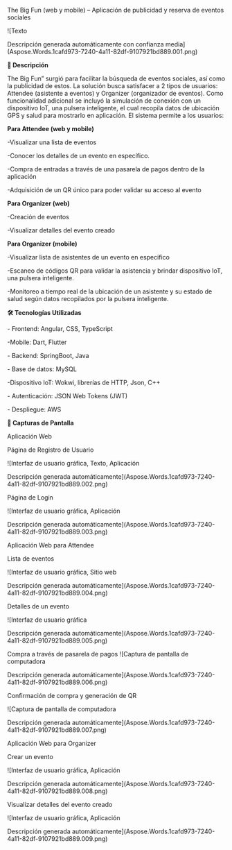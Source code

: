 ﻿The Big Fun (web y mobile) – Aplicación de publicidad y reserva de eventos sociales

![Texto

Descripción generada automáticamente con confianza media](Aspose.Words.1cafd973-7240-4a11-82df-9107921bd889.001.png)

**📖 Descripción**

The Big Fun” surgió para facilitar la búsqueda de eventos sociales, así como la publicidad de estos.  La solución busca satisfacer a 2 tipos de usuarios: Attendee (asistente a eventos) y Organizer (organizador de eventos). Como funcionalidad adicional se incluyó la simulación de conexión con un dispositivo IoT, una pulsera inteligente, el cual recopila datos de ubicación GPS y salud para mostrarlo en aplicación. El sistema permite a los usuarios: 

**Para Attendee (web y mobile)**

-Visualizar una lista de eventos

-Conocer los detalles de un evento en específico.

-Compra de entradas a través de una pasarela de pagos dentro de la aplicación

-Adquisición de un QR único para poder validar su acceso al evento

**Para Organizer (web)**

-Creación de eventos

-Visualizar detalles del evento creado

**Para Organizer (mobile)**

-Visualizar lista de asistentes de un evento en especifico

-Escaneo de códigos QR para validar la asistencia y brindar dispositivo IoT, una pulsera inteligente.

-Monitoreo a tiempo real de la ubicación de un asistente y su estado de salud según datos recopilados por la pulsera inteligente.

**🛠️ Tecnologías Utilizadas**

\- Frontend: Angular, CSS, TypeScript

-Mobile: Dart, Flutter

\- Backend: SpringBoot, Java

\- Base de datos: MySQL

-Dispositivo IoT: Wokwi, librerías de HTTP, Json, C++

\- Autenticación: JSON Web Tokens (JWT)

\- Despliegue: AWS

**🎨 Capturas de Pantalla** 

Aplicación Web

Página de Registro de Usuario

![Interfaz de usuario gráfica, Texto, Aplicación

Descripción generada automáticamente](Aspose.Words.1cafd973-7240-4a11-82df-9107921bd889.002.png)

Página de Login

![Interfaz de usuario gráfica, Aplicación

Descripción generada automáticamente](Aspose.Words.1cafd973-7240-4a11-82df-9107921bd889.003.png)

Aplicación Web para Attendee

Lista de eventos

![Interfaz de usuario gráfica, Sitio web

Descripción generada automáticamente](Aspose.Words.1cafd973-7240-4a11-82df-9107921bd889.004.png)

Detalles de un evento

![Interfaz de usuario gráfica

Descripción generada automáticamente](Aspose.Words.1cafd973-7240-4a11-82df-9107921bd889.005.png)

Compra a través de pasarela de pagos ![Captura de pantalla de computadora

Descripción generada automáticamente](Aspose.Words.1cafd973-7240-4a11-82df-9107921bd889.006.png)

Confirmación de compra y generación de QR

![Captura de pantalla de computadora

Descripción generada automáticamente](Aspose.Words.1cafd973-7240-4a11-82df-9107921bd889.007.png)

Aplicación Web para Organizer

Crear un evento

![Interfaz de usuario gráfica, Aplicación

Descripción generada automáticamente](Aspose.Words.1cafd973-7240-4a11-82df-9107921bd889.008.png)

Visualizar detalles del evento creado

![Interfaz de usuario gráfica, Aplicación

Descripción generada automáticamente](Aspose.Words.1cafd973-7240-4a11-82df-9107921bd889.009.png)






































































































